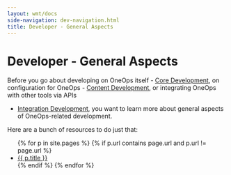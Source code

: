 ```yaml
---
layout: wmt/docs
side-navigation: dev-navigation.html
title: Developer - General Aspects
---
```


# Developer - General Aspects

Before you go about developing on OneOps itself - [Core Development](../core-development/index.html), on configuration
for OneOps - [Content Development](../content-development/index.html), or integrating OneOps with other tools via APIs
- [Integration Development](../integration-development/index.html), you want to learn more about general aspects of
OneOps-related development.

Here are a bunch of resources to do just that:

<ul>
{% for p in site.pages %}
{% if p.url contains page.url and p.url != page.url %}
  <li><a href="{{ p.url }}">{{ p.title }}</a></li>
{% endif %}
{% endfor %}
</ul>
